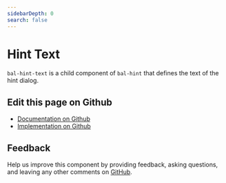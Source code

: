 ```yaml
---
sidebarDepth: 0
search: false
---
```



# Hint Text

`bal-hint-text` is a child component of `bal-hint` that defines the text of the hint dialog.




<ClientOnly><docs-component-tabs></docs-component-tabs></ClientOnly>

<!-- docs:child of bal-hint -->




## Edit this page on Github

* [Documentation on Github](https://github.com/baloise/design-system/blob/master/docs/src/components/components/bal-hint-text.md)
* [Implementation on Github](https://github.com/baloise/design-system/blob/master/packages/components/src/components/bal-hint-text)

## Feedback

Help us improve this component by providing feedback, asking questions, and leaving any other comments on [GitHub](https://github.com/baloise/design-system/issues/new).

